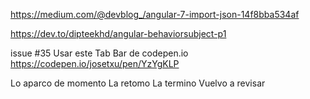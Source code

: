 https://medium.com/@devblog_/angular-7-import-json-14f8bba534af

https://dev.to/dipteekhd/angular-behaviorsubject-p1

issue #35 
Usar este Tab Bar de codepen.io
https://codepen.io/josetxu/pen/YzYgKLP

Lo aparco de momento
La retomo
La termino
Vuelvo a revisar